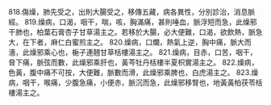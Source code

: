 818.傷燥，肺先受之，出則大腸受之，移傳五藏，病各異性，分別診治，消息脈經。
819.燥病，口渴，咽干，喘，咳，胸滿痛，甚則唾血，脈浮短而急，此燥邪干肺也，柏葉石膏杏子甘草湯主之。若移於大腸，必大便難，口渴，欲飲熱，脈急大，在下者，麻仁白蜜煎主之。
820.燥病，口爛，熱氣上逆，胸中痛，脈大而濇，此燥邪乘心也，梔子連翹甘草栝樓湯主之。
821.燥病，目赤，口苦，咽干，脅下痛，脈弦而數，此燥邪乘肝也，黃芩牡丹栝樓半夏枳實湯主之。
822.燥病，色黃，腹中痛不可按，大便難，脈數而滑，此燥邪乘脾也，白虎湯主之。
823.燥病，咽干，喉痛，少腹急痛，小便赤，脈沉而急，此燥邪移腎也，地黃黃柏茯苓栝樓湯主之。